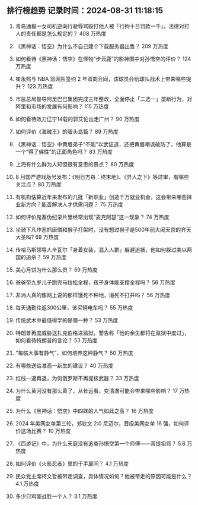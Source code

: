
## 排行榜趋势 记录时间：2024-08-31 11:18:15
  
  1. 青岛通报一女司机逆向行驶辱骂殴打他人被「行拘十日罚款一千」，法律对打人的责任都是怎么规定的？ 408 万热度
    
  2. 《黑神话：悟空》为什么不自己建个下载服务器出售？ 209 万热度
    
  3. 如何看待《黑神话：悟空》在怪物“步云鹿”的影神图中对孙悟空的评价？ 124 万热度
    
  4. 崔永熙与 NBA 篮网队签约 2 年双向合同，该球员会给球队战术上带来哪些提升？ 123 万热度
    
  5. 市监总局督导阿里巴巴集团完成三年整改，全面停止「二选一」垄断行为，对阿里和市场的发展有何影响？ 115 万热度
    
  6. 如何看待效力辽宁14载的郭艾伦出走广州？ 90 万热度
    
  7. 如何评价《海贼王》的蛋头岛篇？ 89 万热度
    
  8. 《黑神话：悟空》中黄眉弟子“不能”以武证道，还把黄眉嘲讽破防了，他算是一个“得了佛性”的正面角色吗？ 83 万热度
    
  9. 上海有什么鲜为人知但很有意思的景点？ 80 万热度
    
  10. 8 月国产游戏版号发布：《明日方舟：终末地》、《异人之下》等过审，有哪些关注点？ 80 万热度
    
  11. 有机构估算近年来发布的几批「新职业」创造千万就业机会，这会带来哪些择业新方向？能否解决人才供需问题？ 75 万热度
    
  12. 如何评价鬼畜伪纪录片里经常出现“麦克阿瑟”这一现象？ 74 万热度
    
  13. 坐骑下凡作恶抓唐僧和猴子打架时，没有想过猴子是500年前大闹天宫的齐天大圣吗? 69 万热度
    
  14. 传哈马斯领导人辛瓦尔「身着女装，混入人群」躲避追捕，他如何躲过美以两国的追杀？ 59 万热度
    
  15. 美心月饼为什么那么贵？ 59 万热度
    
  16. 爸爸带九岁儿子跑完马拉松全程，孩子身体能支撑全程吗？ 56 万热度
    
  17. 非洲人真的像网上说的那样饿死不种地，渴死不打井吗？ 56 万热度
    
  18. 每天通勤往返300公里，该买辆电车吗？ 55 万热度
    
  19. 传统武术中最值得学的是哪一种？ 53 万热度
    
  20. 特朗普再度威胁送扎克伯格进监狱，警告称「他的余生都将在监狱中度过」，如何看待特朗普的言论？ 53 万热度
    
  21. “每临大事有静气”，如何培养这种静气？ 50 万热度
    
  22. 有哪些送给准高一新生的建议？ 40 万热度
    
  23. 红线一退再退，为何俄罗斯不再提核武器？ 33 万热度
    
  24. 为什么黄河没有那么黄了，从长远看，变清澈可能会带来哪些影响？ 17 万热度
    
  25. 为什么《黑神话：悟空》中四妹的人气如此之高？ 16 万热度
    
  26. 2024 年美网女单第三轮，郑钦文 2:0 尼迈尔，晋级美网女单 16 强，如何评价这场比赛？ 10 万热度
    
  27. 《西游记》中，为什么天庭没有追查孙悟空第一个师傅——菩提祖师？ 5.6 万热度
    
  28. 如何评价《火影忍者》里的千手扉间？ 4.1 万热度
    
  29. 民众党主席柯文哲被带走调查，具体情况如何？他被带走的原因可能是什么？ 4.1 万热度
    
  30. 多少只鸡能战胜一个人？ 3.1 万热度
    